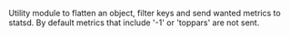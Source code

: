 Utility module to flatten an object, filter keys and send wanted metrics to statsd.
By default metrics that include '-1' or 'toppars' are not sent.
